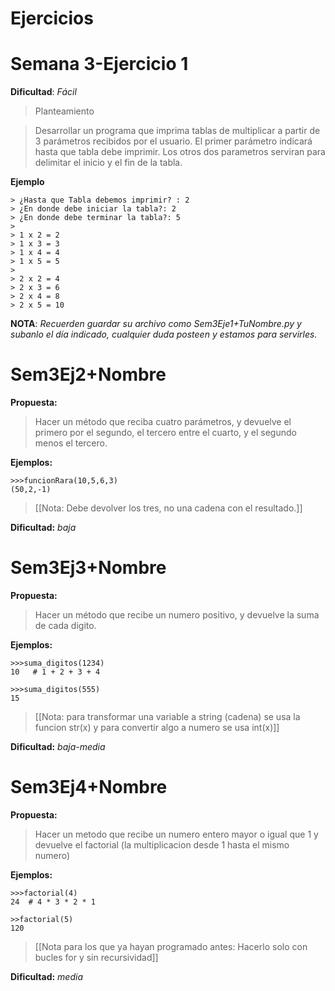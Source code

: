 Ejercicios
========================

Semana 3-Ejercicio 1
====================

**Dificultad**: *Fácil*

>Planteamiento

>Desarrollar un programa que imprima tablas de multiplicar a partir de 3 parámetros recibidos por el usuario. El primer parámetro indicará hasta que tabla debe imprimir. Los otros dos parametros serviran para delimitar el inicio y el fin de la tabla.

**Ejemplo**

	> ¿Hasta que Tabla debemos imprimir? : 2 
	> ¿En donde debe iniciar la tabla?: 2
	> ¿En donde debe terminar la tabla?: 5
	>
	> 1 x 2 = 2
	> 1 x 3 = 3
	> 1 x 4 = 4
	> 1 x 5 = 5
	>
	> 2 x 2 = 4
	> 2 x 3 = 6
	> 2 x 4 = 8
	> 2 x 5 = 10


**NOTA**: *Recuerden guardar su archivo como Sem3Eje1+TuNombre.py y subanlo el día indicado, cualquier duda posteen y estamos para servirles.*


Sem3Ej2+Nombre
=============

**Propuesta:** 
>Hacer un método que reciba cuatro parámetros, y devuelve el primero por el segundo, el tercero entre el cuarto, y el segundo menos el tercero.

**Ejemplos:**

	>>>funcionRara(10,5,6,3)
	(50,2,-1)

>[[Nota: Debe devolver los tres, no una cadena con el resultado.]]

**Dificultad:** *baja*


Sem3Ej3+Nombre
=============

**Propuesta:** 
>Hacer un método que recibe un numero positivo, y devuelve la suma de cada digito.

**Ejemplos:**
	
	>>>suma_digitos(1234)
	10   # 1 + 2 + 3 + 4
	
	>>>suma_digitos(555)
	15


>[[Nota: para transformar una variable a string (cadena) se usa la funcion str(x) y para convertir algo a numero se usa int(x)]]

**Dificultad:** *baja-media*


Sem3Ej4+Nombre
=============

**Propuesta:**
>Hacer un metodo que recibe un numero entero mayor o igual que 1 y devuelve el factorial (la multiplicacion desde 1 hasta el mismo numero)

**Ejemplos:**

	>>>factorial(4)
	24  # 4 * 3 * 2 * 1

	>>factorial(5)
	120

>[[Nota para los que ya hayan programado antes: Hacerlo solo con bucles for y sin recursividad]]

**Dificultad:** *media*

